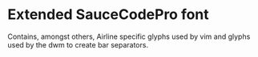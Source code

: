 # Extended SauceCodePro font

Contains, amongst others, Airline specific glyphs used by vim and glyphs used by the dwm to create bar separators.
